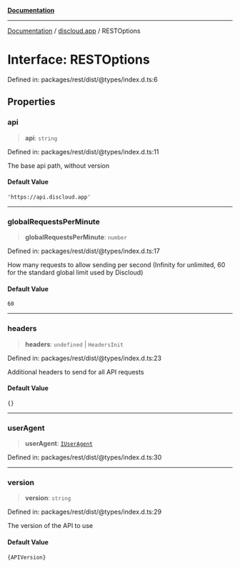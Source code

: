 [**Documentation**](../../README.md)

***

[Documentation](../../packages.md) / [discloud.app](../README.md) / RESTOptions

# Interface: RESTOptions

Defined in: packages/rest/dist/@types/index.d.ts:6

## Properties

### api

> **api**: `string`

Defined in: packages/rest/dist/@types/index.d.ts:11

The base api path, without version

#### Default Value

`'https://api.discloud.app'`

***

### globalRequestsPerMinute

> **globalRequestsPerMinute**: `number`

Defined in: packages/rest/dist/@types/index.d.ts:17

How many requests to allow sending per second (Infinity for unlimited, 60 for the standard global limit used by Discloud)

#### Default Value

`60`

***

### headers

> **headers**: `undefined` \| `HeadersInit`

Defined in: packages/rest/dist/@types/index.d.ts:23

Additional headers to send for all API requests

#### Default Value

`{}`

***

### userAgent

> **userAgent**: [`IUserAgent`](IUserAgent.md)

Defined in: packages/rest/dist/@types/index.d.ts:30

***

### version

> **version**: `string`

Defined in: packages/rest/dist/@types/index.d.ts:29

The version of the API to use

#### Default Value

`{APIVersion}`
